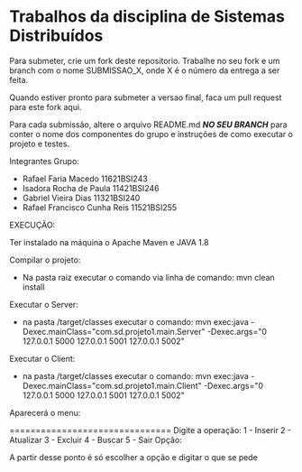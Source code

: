 # Trabalhos da disciplina de Sistemas Distribuídos

Para submeter, crie um fork deste repositorio. Trabalhe no seu fork e um branch com o nome SUBMISSAO_X, onde X é o número da entrega a ser feita. 

Quando estiver pronto para submeter a versao final, faca um pull request para este fork aqui.

Para cada submissão, altere o arquivo README.md ***NO SEU BRANCH*** para conter o nome dos componentes do grupo e instruções de como executar o projeto e testes.


Integrantes Grupo:
 - Rafael Faria Macedo          11621BSI243
 - Isadora Rocha de Paula       11421BSI246
 - Gabriel Vieira Dias		    11321BSI240
 - Rafael Francisco Cunha Reis  11521BSI255


EXECUÇÃO:

Ter instalado na máquina o Apache Maven e JAVA 1.8

Compilar o projeto:
 - Na pasta raiz executar o comando via linha de comando:
    mvn clean install


Executar o Server:
- na pasta /target/classes executar o comando:
   mvn exec:java -Dexec.mainClass="com.sd.projeto1.main.Server" -Dexec.args="0 127.0.0.1 5000 127.0.0.1 5001 127.0.0.1 5002"

Executar o Client:
- na pasta /target/classes executar o comando:
   mvn exec:java -Dexec.mainClass="com.sd.projeto1.main.Client" -Dexec.args="0 127.0.0.1 5000 127.0.0.1 5001 127.0.0.1 5002"


Aparecerá o menu:

===============================
Digite a operação:
1 - Inserir
2 - Atualizar
3 - Excluir
4 - Buscar
5 - Sair
Opção:

A partir desse ponto é só escolher a opção e digitar o que se pede

